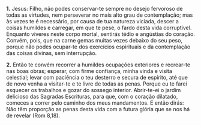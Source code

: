 **1.** Jesus: Filho, não podes conservar-te sempre no desejo fervoroso de todas as virtudes, nem perseverar no mais alto grau de contemplação; mas às vezes te é necessário, por causa de tua natureza viciada, descer a coisas humildes e carregar, em que te pese, o fardo desta vida corruptível. Enquanto viveres neste corpo mortal, sentirás tédio e angústias do coração. Convém, pois, que na carne gemas muitas vezes debaixo do seu peso, porque não podes ocupar-te dos exercícios espirituais e da contemplação das coisas divinas, sem interrupção.

**2.** Então te convém recorrer a humildes ocupações exteriores e recrear-te nas boas obras; esperar, com firme confiança, minha vinda e visita celestial; levar com paciência o teu desterro e secura de espírito, até que de novo venha a visitar-te e te livre de todas as penas. Porque eu te farei esquecer os trabalhos e gozar do sossego interior. Abrir-te-ei o jardim delicioso das Sagradas Escrituras, para que, com o coração dilatado, comeces a correr pelo caminho dos meus mandamentos. E então dirás: Não têm proporção as penas desta vida com a futura glória que se nos há de revelar (Rom 8,18).

